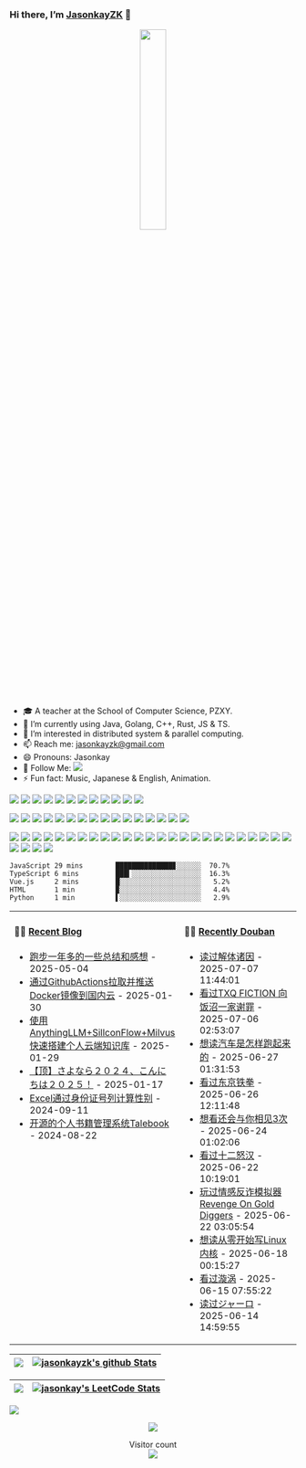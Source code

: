 ### Hi there, I’m [JasonkayZK](https://jasonkayzk.github.io/) 👋 


<p align="center">
  <img src="https://cdn.jsdelivr.net/gh/jasonkayzk/jasonkayzk@master/hello-world.gif" width="30%">
</p>


- 🎓 A teacher at the School of Computer Science, PZXY.
- 🌱 I’m currently using Java, Golang, C++, Rust, JS & TS.
- 👯 I’m interested in distributed system & parallel computing.
- 📫 Reach me: jasonkayzk@gmail.com
- 😄 Pronouns: Jasonkay
- 👏 Follow Me: [![](https://img.shields.io/github/followers/jasonkayzk?label=follow%20me&style=social)](https://github.com/jasonkayzk/)
- ⚡ Fun fact: Music, Japanese & English, Animation.

<!-- <p align="center">
<img width="500" src="https://metrics.lecoq.io/jasonkayzk?template=classic&repositories.forks=true&followup=1&followup.sections=repositories&config.timezone=Asia%2FShanghai&config.padding=0%2C%204%20%2B%2011%25/" alt="Github Metrics"/>
<br>
</p> -->


[![](https://img.shields.io/badge/Windows-10-2376bc?style=flat-square&logo=windows&logoColor=ffffff)](https://www.microsoft.com/windows/get-windows-10)
[![](https://img.shields.io/badge/Linux-Ubuntu-2376bc?style=flat-square&logo=ubuntu&logoColor=ffffff)](https://ubuntu.com/)
[![](https://img.shields.io/badge/Linux-Centos-2376bc?style=flat-square&logo=centos&logoColor=ffffff)](https://www.centos.org/)
[![](https://img.shields.io/badge/MacOS-Monterey-2376bc?style=flat-square&logo=apple&logoColor=ffffff)](https://www.apple.com/)
[![](https://img.shields.io/badge/IDE-Visual%20Studio%20Code-blue?style=flat-square&logo=visual-studio-code&logoColor=ffffff)](https://code.visualstudio.com/)
[![](https://img.shields.io/badge/Intellij-Idea-blue?style=flat-square&logo=intellijidea&logoColor=ffffff)](https://www.jetbrains.com/idea/)
[![](https://img.shields.io/badge/IDE-Goland-blue?style=flat-square&logo=jetbrains&logoColor=ffffff)](https://www.jetbrains.com/go/)
[![](https://img.shields.io/badge/IDE-PyCharm-blue?style=flat-square&logo=jetbrains&logoColor=ffffff)](https://www.jetbrains.com/pycharm/)
[![](https://img.shields.io/badge/IDE-Clion-blue?style=flat-square&logo=jetbrains&logoColor=ffffff)](https://www.jetbrains.com/clion/)
[![](https://img.shields.io/badge/IDE-WebStorm-blue?style=flat-square&logo=jetbrains&logoColor=ffffff)](https://www.jetbrains.com/webstorm/)
[![](https://img.shields.io/badge/Andriod-Studio-blue?style=flat-square&logo=android&logoColor=ffffff)](https://developer.android.com/studio/)
[![](https://img.shields.io/badge/Linux-Vim-blue?style=flat-square&logo=vim&logoColor=ffffff)](https://www.vim.org/)

[![](https://img.shields.io/badge/-Java-007396?style=flat-square&logo=java&logoColor=ffffff)](https://www.java.com/)
[![](https://img.shields.io/badge/-Golang-f05032?style=flat-square&logo=go&logoColor=ffffff)](https://golang.org/)
[![](https://img.shields.io/badge/-C++-269539?style=flat-square&logo=c%2B%2B&logoColor=ffffff)](https://www.cplusplus.com/)
[![](https://img.shields.io/badge/-Rust-003545?style=flat-square&logo=rust&logoColor=ffffff)](https://www.rust-lang.org/)
[![](https://img.shields.io/badge/-Python-3776AB?style=flat-square&logo=python&logoColor=ffffff)](https://www.python.org/)
[![](https://img.shields.io/badge/-Scala-2496ED?style=flat-square&logo=scala&logoColor=ffffff)](https://www.scala-lang.org/)
[![](https://img.shields.io/badge/-JavaScript-f7e018?style=flat-square&logo=javascript&logoColor=white)](https://www.ecma-international.org/)
[![](https://img.shields.io/badge/-HTML5-E34F26?style=flat-square&logo=html5&logoColor=white)](https://html.spec.whatwg.org/)
[![](https://img.shields.io/badge/-CSS3-1572B6?style=flat-square&logo=css3&logoColor=white)](https://www.w3.org/Style/CSS/)
[![](https://img.shields.io/badge/-Less-43853d?style=flat-square&logo=less&logoColor=white)](https://lesscss.org/)
[![](https://img.shields.io/badge/TypeScript-cb3837?style=flat-square&logo=TypeScript&logoColor=ffffff)](https://www.typescriptlang.org/)
[![](https://img.shields.io/badge/Kotlin-2496ED?style=flat-square&logo=kotlin&logoColor=ffffff)](https://kotlinlang.org/)
[![](https://img.shields.io/badge/Dart-003545?style=flat-square&logo=dart&logoColor=ffffff)](https://dart.dev/)
[![](https://img.shields.io/badge/Lua-cb3837?style=flat-square&logo=lua&logoColor=ffffff)](https://www.lua.org/)
[![](https://img.shields.io/badge/Shell-f05032?style=flat-square&logo=powershell&logoColor=ffffff)](https://www.shell.com/)
[![](https://img.shields.io/badge/C%23-43853d?style=flat-square&logo=CSharp&logoColor=ffffff)](https://docs.microsoft.com/en-us/dotnet/csharp/)


[![](https://img.shields.io/badge/-Spring-6DB33F?style=flat-square&logo=spring&logoColor=white)](https://spring.io/projects/spring-framework/)
[![](https://img.shields.io/badge/-Docker-2496ED?style=flat-square&logo=docker&logoColor=ffffff)](https://www.docker.com/)
[![](https://img.shields.io/badge/-MySQL-003545?style=flat-square&logo=mysql&logoColor=white)](https://www.mysql.com/)
[![](https://img.shields.io/badge/-PostgreSQL-005571?style=flat-square&logo=postgresql&logoColor=white)](https://www.postgresql.org/)
[![](https://img.shields.io/badge/-NPM-cb3837?style=flat-square&logo=npm&logoColor=white)](https://npmjs.com/)
[![](https://img.shields.io/badge/-Git-f05032?style=flat-square&logo=git&logoColor=white)](https://git-scm.com/)
[![](https://img.shields.io/badge/-Vue.js-4fc08d?style=flat-square&logo=vue.js&logoColor=ffffff)](https://vuejs.org/)
[![](https://img.shields.io/badge/React-cb3837?style=flat-square&logo=React&logoColor=ffffff)](https://reactjs.org/)
[![](https://img.shields.io/badge/-Electron-6DB33F?style=flat-square&logo=electron&logoColor=ffffff)](https://www.electronjs.org/)
[![](https://img.shields.io/badge/-Node.js-43853d?style=flat-square&logo=node.js&logoColor=ffffff)](https://nodejs.org/)
[![](https://img.shields.io/badge/-Nginx-269539?style=flat-square&logo=nginx&logoColor=ffffff)](https://nginx.org/)
[![](https://img.shields.io/badge/-Kubenetes-2496ED?style=flat-square&logo=kubernetes&logoColor=ffffff)](https://kubernetes.io/)
[![](https://img.shields.io/badge/-ElasticSearch-005571?style=flat-square&logo=elasticsearch&logoColor=white)](https://www.elastic.co/)
[![](https://img.shields.io/badge/-Redis-dc382d?style=flat-square&logo=redis&logoColor=white)](https://redis.io/)
[![](https://img.shields.io/badge/-Flutter-007396?style=flat-square&logo=flutter&logoColor=white)](https://flutter.dev/)
[![](https://img.shields.io/badge/-Gradle-f05032?style=flat-square&logo=gradle&logoColor=white)](https://gradle.org/)
[![](https://img.shields.io/badge/-RabbitMQ-269539?style=flat-square&logo=rabbitmq&logoColor=white)](https://www.rabbitmq.com/)
[![](https://img.shields.io/badge/-Yarn-2496ED?style=flat-square&logo=yarn&logoColor=white)](https://yarnpkg.com/)
[![](https://img.shields.io/badge/-Webpack-3776AB?style=flat-square&logo=webpack&logoColor=white)](https://webpack.js.org/)
[![](https://img.shields.io/badge/-MongoDB-6DB33F?style=flat-square&logo=mongodb&logoColor=white)](https://www.mongodb.com/)
[![](https://img.shields.io/badge/-Bootstrap-cb3837?style=flat-square&logo=bootstrap&logoColor=white)](https://getbootstrap.com/)
[![](https://img.shields.io/badge/-jQuery-003545?style=flat-square&logo=jquery&logoColor=white)](https://jquery.com/)
[![](https://img.shields.io/badge/-Tensorflow-fcc624?style=flat-square&logo=tensorflow&logoColor=white)](https://www.tensorflow.org/)
[![](https://img.shields.io/badge/-Keras-f05032?style=flat-square&logo=keras&logoColor=white)](https://keras.io/)
[![](https://img.shields.io/badge/-PyTorch-269539?style=flat-square&logo=pytorch&logoColor=white)](https://pytorch.org/)
[![](https://img.shields.io/badge/-Markdown-003545?style=flat-square&logo=markdown&logoColor=white)](https://daringfireball.net/projects/markdown/)
[![](https://img.shields.io/badge/-Istio-2496ED?style=flat-square&logo=istio&logoColor=white)](https://https://istio.io/)
[![](https://img.shields.io/badge/-Grafana-f05032?style=flat-square&logo=grafana&logoColor=white)](https://grafana.com/)
[![](https://img.shields.io/badge/-Prometheus-003545?style=flat-square&logo=prometheus&logoColor=white)](https://prometheus.io/)


<table width="800px">
<tr>
<td valign="top" width="50%">

#### 🤹‍♀️ <a href="https://jasonkayzk.github.io/" target="_blank">Recent Blog</a>

<!-- blog starts -->
* <a href='https://jasonkayzk.github.io/2025/05/04/%E8%B7%91%E6%AD%A5%E4%B8%80%E5%B9%B4%E5%A4%9A%E7%9A%84%E4%B8%80%E4%BA%9B%E6%80%BB%E7%BB%93%E5%92%8C%E6%84%9F%E6%83%B3/' target='_blank'>跑步一年多的一些总结和感想</a> - 2025-05-04
* <a href='https://jasonkayzk.github.io/2025/01/30/%E9%80%9A%E8%BF%87GithubActions%E6%8B%89%E5%8F%96%E5%B9%B6%E6%8E%A8%E9%80%81Docker%E9%95%9C%E5%83%8F%E5%88%B0%E5%9B%BD%E5%86%85%E4%BA%91/' target='_blank'>通过GithubActions拉取并推送Docker镜像到国内云</a> - 2025-01-30
* <a href='https://jasonkayzk.github.io/2025/01/29/%E4%BD%BF%E7%94%A8AnythingLLM-SillconFlow-Milvus%E5%BF%AB%E9%80%9F%E6%90%AD%E5%BB%BA%E4%B8%AA%E4%BA%BA%E4%BA%91%E7%AB%AF%E7%9F%A5%E8%AF%86%E5%BA%93/' target='_blank'>使用AnythingLLM+SillconFlow+Milvus快速搭建个人云端知识库</a> - 2025-01-29
* <a href='https://jasonkayzk.github.io/2025/01/17/%E3%80%90%E9%A1%B6%E3%80%91%E3%81%95%E3%82%88%E3%81%AA%E3%82%89%EF%BC%92%EF%BC%90%EF%BC%92%EF%BC%94%E3%80%81%E3%81%93%E3%82%93%E3%81%AB%E3%81%A1%E3%81%AF%EF%BC%92%EF%BC%90%EF%BC%92%EF%BC%95%EF%BC%81/' target='_blank'>【顶】さよなら２０２４、こんにちは２０２５！</a> - 2025-01-17
* <a href='https://jasonkayzk.github.io/2024/09/11/Excel%E9%80%9A%E8%BF%87%E8%BA%AB%E4%BB%BD%E8%AF%81%E5%8F%B7%E5%88%97%E8%AE%A1%E7%AE%97%E6%80%A7%E5%88%AB/' target='_blank'>Excel通过身份证号列计算性别</a> - 2024-09-11
* <a href='https://jasonkayzk.github.io/2024/08/22/%E5%BC%80%E6%BA%90%E7%9A%84%E4%B8%AA%E4%BA%BA%E4%B9%A6%E7%B1%8D%E7%AE%A1%E7%90%86%E7%B3%BB%E7%BB%9FTalebook/' target='_blank'>开源的个人书籍管理系统Talebook</a> - 2024-08-22
<!-- blog ends -->

</td>

<td valign="top" width="50%">

#### 🏊‍♂️ <a href="https://www.douban.com/people/219317116/" target="_blank">Recently Douban</a>

<!-- douban starts -->
* <a href='https://book.douban.com/subject/4277347/' target='_blank'>读过解体诸因</a> - 2025-07-07 11:44:01
* <a href='https://movie.douban.com/subject/36922717/' target='_blank'>看过TXQ FICTION 向饭沼一家谢罪</a> - 2025-07-06 02:53:07
* <a href='https://book.douban.com/subject/25761310/' target='_blank'>想读汽车是怎样跑起来的</a> - 2025-06-27 01:31:53
* <a href='https://movie.douban.com/subject/1418625/' target='_blank'>看过东京铁拳</a> - 2025-06-26 12:11:48
* <a href='https://movie.douban.com/subject/34979060/' target='_blank'>想看还会与你相见3次</a> - 2025-06-24 01:02:06
* <a href='https://movie.douban.com/subject/1293182/' target='_blank'>看过十二怒汉</a> - 2025-06-22 10:19:01
* <a href='http://www.douban.com/game/37364867/' target='_blank'>玩过情感反诈模拟器 Revenge On Gold Diggers</a> - 2025-06-22 03:05:54
* <a href='https://book.douban.com/subject/37180056/' target='_blank'>想读从零开始写Linux内核</a> - 2025-06-18 00:15:27
* <a href='https://movie.douban.com/subject/1308017/' target='_blank'>看过漩涡</a> - 2025-06-15 07:55:22
* <a href='https://book.douban.com/subject/6425947/' target='_blank'>读过ジャーロ</a> - 2025-06-14 14:59:55
<!-- douban ends -->

</td>
</tr>


<!-- code_time starts -->

```text
JavaScript 29 mins        ██████████████▊░░░░░░  70.7%
TypeScript 6 mins         ███▍░░░░░░░░░░░░░░░░░  16.3%
Vue.js     2 mins         █░░░░░░░░░░░░░░░░░░░░   5.2%
HTML       1 min          ▉░░░░░░░░░░░░░░░░░░░░   4.4%
Python     1 min          ▌░░░░░░░░░░░░░░░░░░░░   2.9%
```

<!-- code_time ends -->

</table>


|![](https://github-readme-stats.vercel.app/api?username=jasonkayzk&&show_icons=true&title_color=ffffff&icon_color=bb2acf&text_color=daf7dc&bg_color=151515)|[![jasonkayzk's github Stats](https://stats.justsong.cn/api/github?username=JasonkayZK&theme=dark)](https://github.com/JasonkayZK/jasonkayzk/)|
|-|-|


|![](https://github-readme-stats.vercel.app/api/top-langs/?username=jasonkayzk&layout=compact&theme=tokyonight&langs_count=10)|[![jasonkay's LeetCode Stats](https://stats.justsong.cn/api/leetcode?username=jasonkay&cn_username=jasonkay&theme=dark)](https://leetcode-cn.com/u/jasonkay/)|
|-|-|


![](https://activity-graph.herokuapp.com/graph?username=jasonkayzk&theme=redical)


<p align="center">
<a href="https://jasonkayzk.github.io/chat/"><img src="https://chat-room-6jyt.onrender.com/room/@JasonkayZK/svg?width=750&height=340&limit=20&theme=light&title=JasonayZK@github:%20~&fontSize=13"></a>
</p>


<p align="center"> 
  Visitor count<br>
  <img src="https://profile-counter.glitch.me/jasonkayzk/count.svg" />
</p>
